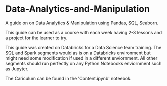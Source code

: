 # Data-Analytics-and-Manipulation
A guide on on Data Analytics &amp; Manipulation using Pandas, SQL, Seaborn.

This guide can be used as a course with each week having 2-3 lessons and a project for the learner to try.

This guide was created on Databricks for a Data Science team training. The SQL and Spark segments would as is on a Databricks environment but might need some modification if used in a different enviornment. All other segments should run perfectly on any Python Notebooks enviornment such as Jupyter.

The Cariculum can be found in the 'Content.ipynb' noteebok.
